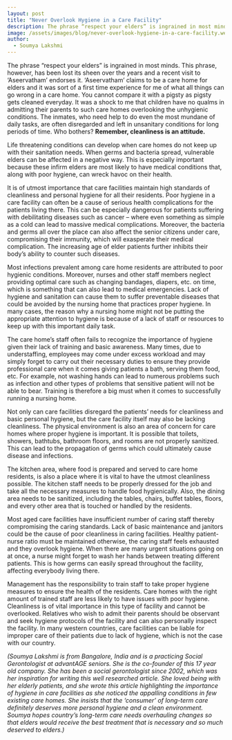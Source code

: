 ```yaml
---
layout: post
title: "Never Overlook Hygiene in a Care Facility"
description: The phrase “respect your elders” is ingrained in most minds. This phrase, however, has been lost its sheen over the years and a recent visit to ‘Aseervatham’ endorses it.
image: /assets/images/blog/never-overlook-hygiene-in-a-care-facility.webp
author:
  - Soumya Lakshmi
---
```


The phrase “respect your elders” is ingrained in most minds. This phrase, however, has been lost its sheen over the years and a recent visit to ‘Aseervatham’ endorses it. ‘Aseervatham’ claims to be a care home for elders and it was sort of a first time experience for me of what all things can go wrong in a care home.  You cannot compare it with a pigsty as pigsty gets cleaned everyday.  It was a shock to me that children have no qualms in admitting their parents to such care homes overlooking the unhygienic conditions. The inmates, who need help to do even the most mundane of daily tasks, are often disregarded and left in unsanitary conditions for long periods of time. Who bothers? **Remember, cleanliness is an attitude.**

Life threatening conditions can develop when care homes do not keep up with their sanitation needs. When germs and bacteria spread, vulnerable elders can be affected in a negative way. This is especially important because these infirm elders are most likely to have medical conditions that, along with poor hygiene, can wreck havoc on their health.

It is of utmost importance that care facilities maintain  high standards of cleanliness and personal hygiene for all their residents. Poor hygiene in a care facility can often be a cause of serious health complications for the patients living there. This can be especially dangerous for patients suffering with debilitating diseases such as cancer – where even something as simple as a cold can lead to massive medical complications. Moreover, the bacteria and germs all over the place can also affect the senior citizens under care, compromising their immunity, which will exasperate their medical complication. The increasing age of elder patients further inhibits their body’s ability to counter such diseases.

Most infections prevalent among care home residents are attributed to poor hygienic conditions. Moreover, nurses and other staff members neglect providing optimal care such as changing bandages, diapers, etc. on time, which is something that can also lead to medical emergencies. Lack of hygiene and sanitation can cause them to suffer preventable diseases that could be avoided by the nursing home that practices proper hygiene. In many cases, the reason why a nursing home might not be putting the appropriate attention to hygiene is because of a lack of staff or resources to keep up with this important daily task.

The care home’s staff often fails to recognize the importance of hygiene given their lack of training and basic awareness. Many times, due to understaffing, employees may come under excess workload and may simply forget to carry out their necessary duties to ensure they provide professional care when it comes giving patients a bath, serving them food, etc. For example, not washing hands can lead to numerous problems such as infection and other types of problems that sensitive patient will not be able to bear. Training is therefore a big must when it comes to successfully running a nursing home.

Not only can care facilities disregard the patients’ needs for cleanliness and basic personal hygiene, but the care facility itself may also be lacking cleanliness. The physical environment is also an area of concern for care homes where proper hygiene is important. It is possible that toilets, showers, bathtubs, bathroom floors, and rooms are not properly sanitized. This can lead to the propagation of germs which could ultimately cause disease and infections.

The kitchen area, where food is prepared and served to care home residents, is also a place where it is vital to have the utmost cleanliness possible. The kitchen staff needs to be properly dressed for the job and take all the necessary measures to handle food hygienically. Also, the dining area needs to be sanitized, including the tables, chairs, buffet tables, floors, and every other area that is touched or handled by the residents.

Most aged care facilities have insufficient number of caring staff thereby compromising the caring standards. Lack of basic maintenance and janitors could be the cause of poor cleanliness in caring facilities. Healthy patient-nurse ratio must be maintained otherwise, the caring staff feels exhausted and they overlook hygiene. When there are many urgent situations going on at once, a nurse might forget to wash her hands between treating different patients. This is how germs can easily spread throughout the facility, affecting everybody living there.

Management has the responsibility to train staff to take proper hygiene measures to ensure the health of the residents. Care homes with the right amount of trained staff are less likely to have issues with poor hygiene. Cleanliness is of vital importance in this type of facility and cannot be overlooked. Relatives who wish to admit their parents should be observant and seek hygiene protocols of the facility and can also personally inspect the facility. In many western countries, care facilities can be liable for improper care of their patients due to lack of hygiene, which is not the case with our country.

*(Soumya Lakshmi is from Bangalore, India and is a practicing Social Gerontologist at advantAGE seniors.  She is the co-founder of this 17 year old company. She has been a social gerontologist since 2002, which was her inspiration for writing this well researched article. She loved being with her elderly patients, and she wrote this article highlighting the importance of hygiene in care facilities as she noticed the appalling conditions in few existing care homes. She insists that the ‘consumer’ of long-term care definitely deserves more personal hygiene and a clean environment.  Soumya hopes country’s long-term care needs overhauling changes so that elders would receive the best treatment that is necessary and so much deserved to elders.)*